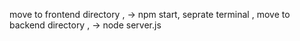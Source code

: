 move to frontend directory , -> npm start, seprate terminal , move to backend directory , -> node server.js
